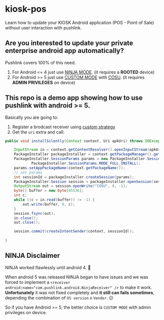 # kiosk-pos
Learn how to update your KIOSK Android application (POS - Point of Sale) without user interaction with pushlink.

## Are you interested to update your private enterprise android app automatically?

Pushlink covers 100% of this need.

1. For Android <= 4 just use [NINJA MODE](https://www.pushlink.com/docs.xhtml#ninja). (it requires a **ROOTED** device) 
2. For Android >= 5 just use [CUSTOM MODE](https://www.pushlink.com/docs.xhtml#custom-strategy) with [COSU](https://developer.android.com/work/cosu.html). (it requires **ADMIN PRIVILEGES** on device)

## This repo is a demo app showing how to use pushlink with android >= 5.

Basically you are going to:

1. Register a brodcast receiver using [custom strategy](https://www.pushlink.com/docs.xhtml#custom-strategy)
2. Get the `uri` extra and call: 
``` java
public void installSilently(Context context, Uri apkUri) throws IOException {

    InputStream in = context.getContentResolver().openInputStream(apkUri);    
    PackageInstaller packageInstaller = context.getPackageManager().getPackageInstaller();
    PackageInstaller.SessionParams params = new PackageInstaller.SessionParams(
            PackageInstaller.SessionParams.MODE_FULL_INSTALL);
    params.setAppPackageName(context.getPackageName());
    // set params
    int sessionId = packageInstaller.createSession(params);
    PackageInstaller.Session session = packageInstaller.openSession(sessionId);
    OutputStream out = session.openWrite("COSU", 0, -1);
    byte[] buffer = new byte[65536];
    int c;
    while ((c = in.read(buffer)) != -1) {
        out.write(buffer, 0, c);
    }
    session.fsync(out);
    in.close();
    out.close();

    session.commit(createIntentSender(context, sessionId));
    
}
```

## NINJA Disclaimer

NINJA worked flawlessly until android 4. :metal:

When android 5 was released NINJA began to have issues and we was forced to implement a ```<receiver android:name="com.pushlink.android.NinjaReceiver" />``` to make it work. **Unfortunately** it was not fixed completely and **it still can fails sometimes**, depending the combination of `OS version` x `Vendor`. :confused:

So if you have Android >= 5, the better choice is `CUSTOM MODE` with admin privileges on device.
